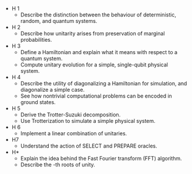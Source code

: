 * H 1
  * Describe the distinction between the behaviour of deterministic, random, and quantum systems.
* H 2
  * Describe how unitarity arises from preservation of marginal probabilities.
* H 3
  * Define a Hamiltonian and explain what it means with respect to a quantum system.
  * Compute unitary evolution for a simple, single-qubit physical system.
* H 4
  * Describe the utility of diagonalizing a Hamiltonian for simulation, and diagonalize a simple case.
  * See how nontrivial computational problems can be encoded in ground states.
* H 5
  * Derive the Trotter-Suzuki decomposition.
  * Use Trotterization to simulate a simple physical system.
* H 6
  * Implement a linear combination of unitaries.
* H7
  * Understand the action of SELECT and PREPARE oracles.
* H*
  * Explain the idea behind the Fast Fourier transform (FFT) algorithm.
  * Describe the -th roots of unity.